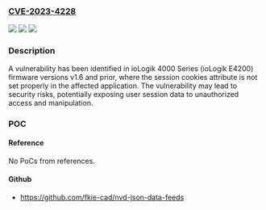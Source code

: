 ### [CVE-2023-4228](https://cve.mitre.org/cgi-bin/cvename.cgi?name=CVE-2023-4228)
![](https://img.shields.io/static/v1?label=Product&message=ioLogik%204000%20Series&color=blue)
![](https://img.shields.io/static/v1?label=Version&message=1.0%3C%3D%201.6%20&color=brighgreen)
![](https://img.shields.io/static/v1?label=Vulnerability&message=CWE-1004%3A%20Sensitive%20Cookie%20Without%20'HttpOnly'%20Flag&color=brighgreen)

### Description

A vulnerability has been identified in ioLogik 4000 Series (ioLogik E4200) firmware versions v1.6 and prior, where the session cookies attribute is not set properly in the affected application. The vulnerability may lead to security risks, potentially exposing user session data to unauthorized access and manipulation.

### POC

#### Reference
No PoCs from references.

#### Github
- https://github.com/fkie-cad/nvd-json-data-feeds

